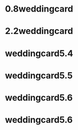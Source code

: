 # 0.8weddingcard
# 2.2weddingcard
# weddingcard5.4
# weddingcard5.5
# weddingcard5.6
# weddingcard5.6
